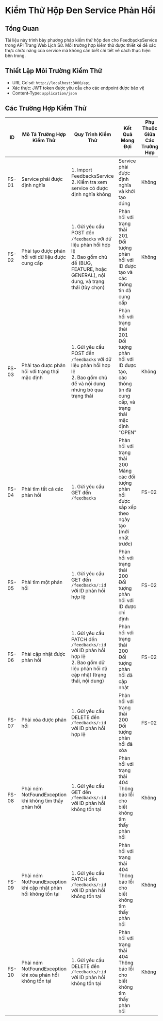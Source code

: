 # Kiểm Thử Hộp Đen Service Phản Hồi

## Tổng Quan
Tài liệu này trình bày phương pháp kiểm thử hộp đen cho FeedbacksService trong API Trang Web Lịch Sử. Mỗi trường hợp kiểm thử được thiết kế để xác thực chức năng của service mà không cần biết chi tiết về cách thực hiện bên trong.

## Thiết Lập Môi Trường Kiểm Thử
- URL Cơ sở: `http://localhost:3000/api`
- Xác thực: JWT token được yêu cầu cho các endpoint được bảo vệ
- Content-Type: `application/json`

## Các Trường Hợp Kiểm Thử

| ID | Mô Tả Trường Hợp Kiểm Thử | Quy Trình Kiểm Thử | Kết Quả Mong Đợi | Phụ Thuộc Giữa Các Trường Hợp | Kết Quả | Ngày Kiểm Thử | Ghi Chú |
|----|----------------------|---------------------|-----------------|---------------------------|--------|-----------|------|
| FS-01 | Service phải được định nghĩa | 1. Import FeedbacksService<br>2. Kiểm tra xem service có được định nghĩa không | Service phải được định nghĩa và khởi tạo đúng | Không | | | Xác thực cơ bản sự tồn tại của service |
| FS-02 | Phải tạo được phản hồi với dữ liệu được cung cấp | 1. Gửi yêu cầu POST đến `/feedbacks` với dữ liệu phản hồi hợp lệ<br>2. Bao gồm chủ đề (BUG, FEATURE, hoặc GENERAL), nội dung, và trạng thái (tùy chọn) | Phản hồi với trạng thái 201<br>Đối tượng phản hồi với ID được tạo và các thông tin đã cung cấp | Không | | | |
| FS-03 | Phải tạo được phản hồi với trạng thái mặc định | 1. Gửi yêu cầu POST đến `/feedbacks` với dữ liệu phản hồi hợp lệ<br>2. Bao gồm chủ đề và nội dung nhưng bỏ qua trạng thái | Phản hồi với trạng thái 201<br>Đối tượng phản hồi với ID được tạo, các thông tin đã cung cấp, và trạng thái mặc định "OPEN" | Không | | | |
| FS-04 | Phải tìm tất cả các phản hồi | 1. Gửi yêu cầu GET đến `/feedbacks` | Phản hồi với trạng thái 200<br>Mảng các đối tượng phản hồi được sắp xếp theo ngày tạo (mới nhất trước) | FS-02 | | | |
| FS-05 | Phải tìm một phản hồi | 1. Gửi yêu cầu GET đến `/feedbacks/:id` với ID phản hồi hợp lệ | Phản hồi với trạng thái 200<br>Đối tượng phản hồi với ID được chỉ định | FS-02 | | | |
| FS-06 | Phải cập nhật được phản hồi | 1. Gửi yêu cầu PATCH đến `/feedbacks/:id` với ID phản hồi hợp lệ<br>2. Bao gồm dữ liệu phản hồi đã cập nhật (trạng thái, nội dung) | Phản hồi với trạng thái 200<br>Đối tượng phản hồi đã cập nhật | FS-02 | | | |
| FS-07 | Phải xóa được phản hồi | 1. Gửi yêu cầu DELETE đến `/feedbacks/:id` với ID phản hồi hợp lệ | Phản hồi với trạng thái 200<br>Đối tượng phản hồi đã xóa | FS-02 | | | |
| FS-08 | Phải ném NotFoundException khi không tìm thấy phản hồi | 1. Gửi yêu cầu GET đến `/feedbacks/:id` với ID phản hồi không tồn tại | Phản hồi với trạng thái 404<br>Thông báo lỗi cho biết không tìm thấy phản hồi | Không | | | |
| FS-09 | Phải ném NotFoundException khi cập nhật phản hồi không tồn tại | 1. Gửi yêu cầu PATCH đến `/feedbacks/:id` với ID phản hồi không tồn tại | Phản hồi với trạng thái 404<br>Thông báo lỗi cho biết không tìm thấy phản hồi | Không | | | |
| FS-10 | Phải ném NotFoundException khi xóa phản hồi không tồn tại | 1. Gửi yêu cầu DELETE đến `/feedbacks/:id` với ID phản hồi không tồn tại | Phản hồi với trạng thái 404<br>Thông báo lỗi cho biết không tìm thấy phản hồi | Không | | | |

